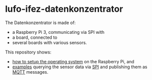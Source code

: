 # lufo-ifez-datenkonzentrator

The Datenkonzentrator is made of:

* a Raspberry Pi 3, communicating via SPI with
* a board, connected to
* several boards with various sensors.

This repository shows:

* [how to setup the operating system](software/system-setup/) on the Raspberry Pi, and
* [examples](software/examples/) querying the sensor data via
  [SPI](https://en.wikipedia.org/wiki/Serial_Peripheral_Interface) and publishing them as
  [MQTT](https://en.wikipedia.org/wiki/MQTT) messages.

